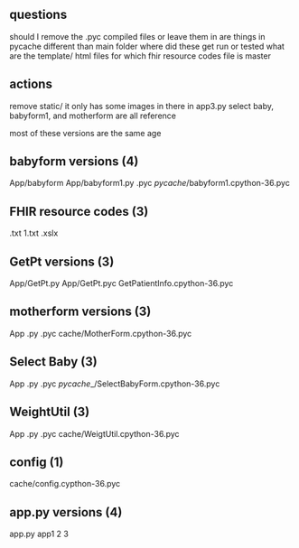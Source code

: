 ## questions
should I remove the .pyc compiled files or leave them in
are things in pycache different than main folder
where did these get run or tested 
what are the template/ html files for
which fhir resource codes file is master

## actions
remove static/ it only has some images in there
in app3.py select baby, babyform1, and motherform are all reference

most of these versions are the same age
## babyform versions (4)
App/babyform
App/babyform1.py .pyc
_pycache_/babyform1.cpython-36.pyc

## FHIR resource codes (3)
.txt 1.txt .xslx

## GetPt versions (3)
App/GetPt.py
App/GetPt.pyc
GetPatientInfo.cpython-36.pyc

## motherform versions (3)
App .py .pyc
cache/MotherForm.cpython-36.pyc

## Select Baby  (3)
App .py .pyc
_pycache__/SelectBabyForm.cpython-36.pyc

## WeightUtil (3)
App .py .pyc
cache/WeigtUtil.cpython-36.pyc

## config (1)
cache/config.cypthon-36.pyc

## app.py versions (4)
app.py app1 2 3 

